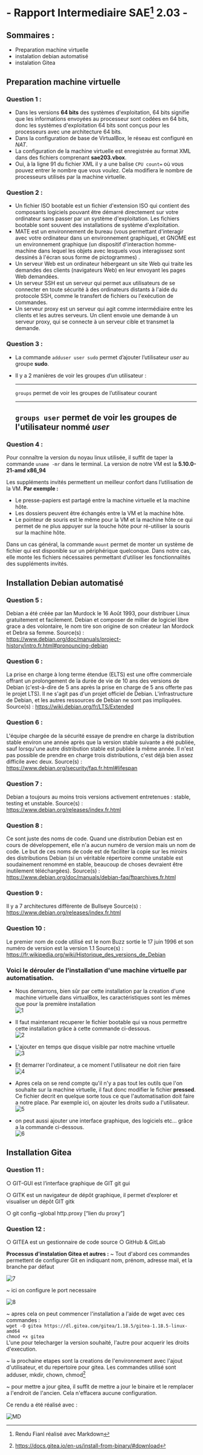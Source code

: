 # - Rapport Intermediaire SAE[^1] 2.03 -
## Sommaires :
- Preparation machine virtuelle
- instalation debian automatisé
- instalation Gitea

## Preparation machine virtuelle
### Question 1 :
* Dans les versions **64 bits** des systèmes d'exploitation, 64 bits signifie que les informations envoyées au processeur sont codées en 64 bits, donc les systèmes d'exploitation 64 bits sont conçus pour les processeurs avec une architecture 64 bits.
*  Dans la configuration de base de VirtualBox, le réseau est configuré en *NAT*.
*  La configuration de la machine virtuelle est enregistrée au format XML dans des fichiers comprenant **sae203.vbox**.
*   Oui, à la ligne 91 du fichier XML il y a une balise `CPU count=` où vous pouvez entrer le nombre que vous voulez. Cela modifiera le nombre de processeurs utilisés par la machine virtuelle.

### Question 2 :
* Un fichier ISO bootable est un fichier d'extension ISO qui contient des composants logiciels pouvant être démarré directement sur votre ordinateur sans passer par un système d'exploitation. Les fichiers bootable sont souvent des installations de système d'exploitation.
* MATE est un environnement de bureau (vous permettant d'interagir avec votre ordinateur dans un environnement graphique), et GNOME est un environnement graphique (un dispositif d'interaction homme-machine dans lequel les objets avec lesquels vous interagissez sont dessinés à l'écran sous forme de pictogrammes) .
* Un serveur Web est un ordinateur hébergeant un site Web qui traite les demandes des clients (navigateurs Web) en leur envoyant les pages Web demandées.
* Un serveur SSH est un serveur qui permet aux utilisateurs de se connecter en toute sécurité à des ordinateurs distants à l'aide du protocole SSH, comme le transfert de fichiers ou l'exécution de commandes.
* Un serveur proxy est un serveur qui agit comme intermédiaire entre les clients et les autres serveurs. Un client envoie une demande à un serveur proxy, qui se connecte à un serveur cible et transmet la demande.

### Question 3 :
* La commande `adduser user sudo` permet d’ajouter l’utilisateur *user* au groupe **sudo**.
* Il y a 2 manières de voir les groupes d’un utilisateur :
    
    -----------------------------------------------------------------------------
     `groups`          permet de voir les groupes de l’utilisateur courant
    ----------------  -----------------------------------------------------------
     `groups user`     permet de voir les groupes de l'utilisateur nommé *user*
    -----------------------------------------------------------------------------

### Question 4 :
Pour connaître la version du noyau linux utilisée, il suffit de taper la commande `uname -mr` dans le terminal. La version de notre VM est la **5.10.0-21-amd x86_94**  

Les suppléments invités permettent un meilleur confort dans l’utilisation de la VM. **Par exemple :**
* Le presse-papiers est partagé entre la machine virtuelle et la machine hôte.
* Les dossiers peuvent être échangés entre la VM et la machine hôte.
* Le pointeur de souris est le même pour la VM et la machine hôte ce qui permet de ne plus appuyer sur la touche hôte pour ré-utiliser la souris sur la machine hôte.

Dans un cas général, la commande `mount` permet de monter un système de fichier qui est disponible sur un périphérique quelconque. Dans notre cas, elle monte les fichiers nécessaires permettant d’utiliser les fonctionnalités des suppléments invités.

## Installation Debian automatisé

### Question 5 :
Debian a été créée par Ian Murdock le 16 Août 1993, pour distribuer Linux gratuitement et facilement. Debian et composer de millier de logiciel libre grace a des volontaire, le nom tire son origine de son créateur Ian Mordock et Debra sa femme.
Source(s) : https://www.debian.org/doc/manuals/project-history/intro.fr.html#pronouncing-debian

### Question 6 :
La prise en charge à long terme étendue (ELTS) est une offre commerciale offrant un prolongement de la durée de vie de 10 ans des versions de Debian (c'est-à-dire de 5 ans après la prise en charge de 5 ans offerte pas le projet LTS). Il ne s'agit pas d'un projet officiel de Debian. L'infrastructure de Debian, et les autres ressources de Debian ne sont pas impliquées. 
Source(s) : https://wiki.debian.org/fr/LTS/Extended

### Question 6 :
L'équipe chargée de la sécurité essaye de prendre en charge la distribution stable environ une année après que la version stable suivante a été publiée, sauf lorsqu'une autre distribution stable est publiée la même année. Il n'est pas possible de prendre en charge trois distributions, c'est déjà bien assez difficile avec deux.
Source(s) : https://www.debian.org/security/faq.fr.html#lifespan

### Question 7 :
Debian a toujours au moins trois versions activement entretenues : stable, testing et unstable.
Source(s) : https://www.debian.org/releases/index.fr.html

### Question 8 :
Ce sont juste des noms de code. Quand une distribution Debian est en cours de développement, elle n'a aucun numéro de version mais un nom de code. Le but de ces noms de code est de faciliter la copie sur les miroirs des distributions Debian (si un véritable répertoire comme unstable est soudainement renommé en stable, beaucoup de choses devraient être inutilement téléchargées). 
Source(s) : https://www.debian.org/doc/manuals/debian-faq/ftparchives.fr.html

### Question 9 :
Il y a 7 architectures différente de Bullseye
Source(s) : https://www.debian.org/releases/index.fr.html

### Question 10 :
Le premier nom de code utilisé est le nom Buzz sortie le 17 juin 1996 et son numéro de version est la version 1.1
Source(s) : https://fr.wikipedia.org/wiki/Historique_des_versions_de_Debian

### Voici le dérouler de l'installation d'une machine virtuelle par automatisation.

- Nous demarrons, bien sûr par cette installation par la creation d'une machine virtuelle dans virtualBox, les caractéristiques sont les mêmes que pour la première installation  
![1][1]


- Il faut maintenant recuperer le fichier bootable qui va nous permettre cette installation grâce à cette commande ci-dessous.  
![2][2]


- L'ajouter en temps que disque visible par notre machine vrtuelle  
![3][3]


- Et demarrer l'ordinateur, a ce moment l'utilisateur ne doit rien faire  
![4][4]


- Apres cela on se rend compte qu'il n'y a pas tout les outils que l'on souhaite sur la machine virtuelle, il faut donc modifier le fichier **pressed**. Ce fichier decrit en quelque sorte tous ce que l'automatisation doit faire a notre place. Par exemple ici, on ajouter les droits sudo a l'utilisateur.  
![5][5]


- on peut aussi ajouter une interface graphique, des logiciels etc... grâce a la commande ci-dessous.  
![6][6]

## Installation Gitea
### Question 11 :
○	GIT-GUI est l’interface graphique de GIT
git gui

○	GITK est un navigateur de dépôt graphique, il permet d’explorer et visualiser un dépôt GIT
gitk

○	git config –global http.proxy [“lien du proxy”]

### Question 12 :
○	GITEA est un gestionnaire de code source
○	GitHub & GitLab

**Processus d'instalation Gitea et autres :**
~ Tout d'abord ces commandes permettent de configurer Git en indiquant nom, prénom, adresse mail, et la branche par défaut   

![7][7]  

~ ici on configure le port necessaire  

![8][8]

~ apres cela on peut commencer l'installation a l'aide de wget avec ces commandes :  
`wget -O gitea https://dl.gitea.com/gitea/1.18.5/gitea-1.18.5-linux-amd64`  
`chmod +x gitea`  
L'une pour telecharger la version souhaité, l'autre pour acquerir les droits d'execution.

~ la prochaine etapes sont la creations de l'environnement avec l'ajout d'utilisateur, et du repertoire pour gitea. Les commandes utilisé sont adduser, mkdir, chown, chmod[^2]

~ pour mettre a jour gitea, il suffit de mettre a jour le binaire et le remplacer a l'endroit de l'ancien. Cela n'effacera aucune configuration.

Ce rendu a été réalisé avec :

![MD][markdown]  

[^1]: Rendu Fianl réalisé avec Markdown
[^2]: https://docs.gitea.io/en-us/install-from-binary/#download

[markdown]: img/md.png
[1]: img/capture/1.png
[2]: img/capture/2.png
[3]: img/capture/3.png
[4]: img/capture/4.png
[5]: img/capture/5.png
[6]: img/capture/6.png
[7]: img/capture/configGit.png
[8]: img/capture/port.png